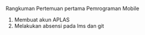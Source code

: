 Rangkuman Pertemuan pertama Pemrograman Mobile
1. Membuat akun APLAS 
2. Melakukan absensi pada lms dan git
